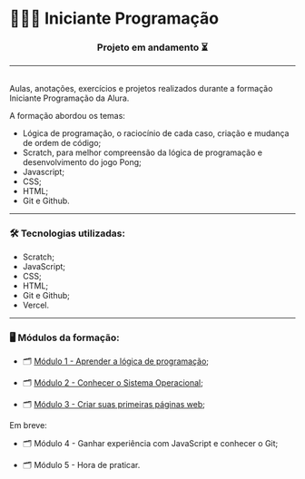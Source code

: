 # 👩🏼‍💻 Iniciante Programação

<h3 align="center"> Projeto em andamento ⏳ </h3>


---
</br>
Aulas, anotações, exercícios e projetos realizados durante a formação Iniciante Programação da Alura.  

A formação abordou os temas:
- Lógica de programação, o raciocínio de cada caso, criação e mudança de ordem de código;
- Scratch, para melhor compreensão da lógica de programação e desenvolvimento do jogo Pong;
- Javascript;
- CSS;
- HTML;
- Git e Github.

---

### 🛠️ Tecnologias utilizadas:

- Scratch;
- JavaScript;
- CSS;
- HTML;
- Git e Github;
- Vercel.

---

### 🖥️ Módulos da formação:

- 🗂️ [Módulo 1 - Aprender a lógica de programação](/modulo1/README.md);

- 🗂️ [Módulo 2 - Conhecer o Sistema Operacional](/modulo2/README.md);

- 🗂️ [Módulo 3 - Criar suas primeiras páginas web](/modulo3/README.md);

Em breve:

- 🗂️ Módulo 4 - Ganhar experiência com JavaScript e conhecer o Git;

- 🗂️ Módulo 5 - Hora de praticar.

